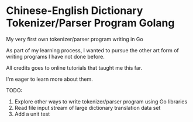 
# Chinese-English Dictionary Tokenizer/Parser Program Golang

My very first own tokenizer/parser program writing in Go

As part of my learning process, I wanted to pursue the other art form of writing programs I have not done before.

All credits goes to online tutorials that taught me this far. 

I'm eager to learn more about them.

TODO:
1. Explore other ways to write tokenizer/parser program using Go libraries
2. Read file input stream of large dictionary translation data set
3. Add a unit test
